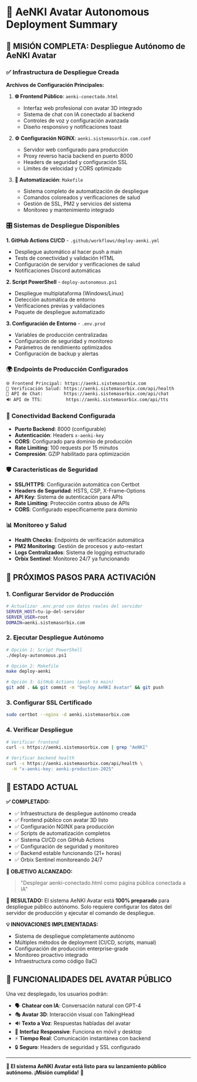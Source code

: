 # 🎯 AeNKI Avatar Autonomous Deployment Summary

## 🚀 **MISIÓN COMPLETA: Despliegue Autónomo de AeNKI Avatar**

### ✅ **Infrastructura de Despliegue Creada**

**Archivos de Configuración Principales:**

1. **🌐 Frontend Público**: `aenki-conectado.html`
   - Interfaz web profesional con avatar 3D integrado
   - Sistema de chat con IA conectado al backend
   - Controles de voz y configuración avanzada
   - Diseño responsivo y notificaciones toast

2. **⚙️ Configuración NGINX**: `aenki.sistemasorbix.com.conf`
   - Servidor web configurado para producción
   - Proxy reverso hacia backend en puerto 8000
   - Headers de seguridad y configuración SSL
   - Límites de velocidad y CORS optimizado

3. **🔧 Automatización**: `Makefile`
   - Sistema completo de automatización de despliegue
   - Comandos coloreados y verificaciones de salud
   - Gestión de SSL, PM2 y servicios del sistema
   - Monitoreo y mantenimiento integrado

### 🎛️ **Sistemas de Despliegue Disponibles**

**1. GitHub Actions CI/CD** - `.github/workflows/deploy-aenki.yml`
- Despliegue automático al hacer push a main
- Tests de conectividad y validación HTML
- Configuración de servidor y verificaciones de salud
- Notificaciones Discord automáticas

**2. Script PowerShell** - `deploy-autonomous.ps1`
- Despliegue multiplataforma (Windows/Linux)
- Detección automática de entorno
- Verificaciones previas y validaciones
- Paquete de despliegue automatizado

**3. Configuración de Entorno** - `.env.prod`
- Variables de producción centralizadas
- Configuración de seguridad y monitoreo
- Parámetros de rendimiento optimizados
- Configuración de backup y alertas

### 🌍 **Endpoints de Producción Configurados**

```
🌐 Frontend Principal: https://aenki.sistemasorbix.com
🏥 Verificación Salud: https://aenki.sistemasorbix.com/api/health
💬 API de Chat:        https://aenki.sistemasorbix.com/api/chat
🔊 API de TTS:         https://aenki.sistemasorbix.com/api/tts
```

### 🔗 **Conectividad Backend Configurada**

- **Puerto Backend**: 8000 (configurable)
- **Autenticación**: Headers `x-aenki-key` 
- **CORS**: Configurado para dominio de producción
- **Rate Limiting**: 100 requests por 15 minutos
- **Compresión**: GZIP habilitado para optimización

### 🛡️ **Características de Seguridad**

- **SSL/HTTPS**: Configuración automática con Certbot
- **Headers de Seguridad**: HSTS, CSP, X-Frame-Options
- **API Key**: Sistema de autenticación para APIs
- **Rate Limiting**: Protección contra abuso de APIs
- **CORS**: Configurado específicamente para dominio

### 📊 **Monitoreo y Salud**

- **Health Checks**: Endpoints de verificación automática
- **PM2 Monitoring**: Gestión de procesos y auto-restart
- **Logs Centralizados**: Sistema de logging estructurado
- **Orbix Sentinel**: Monitoreo 24/7 ya funcionando

## 🎯 **PRÓXIMOS PASOS PARA ACTIVACIÓN**

### 1. **Configurar Servidor de Producción**
```bash
# Actualizar .env.prod con datos reales del servidor
SERVER_HOST=tu-ip-del-servidor
SERVER_USER=root
DOMAIN=aenki.sistemasorbix.com
```

### 2. **Ejecutar Despliegue Autónomo**
```bash
# Opción 1: Script PowerShell
./deploy-autonomous.ps1

# Opción 2: Makefile
make deploy-aenki

# Opción 3: GitHub Actions (push to main)
git add . && git commit -m "Deploy AeNKI Avatar" && git push
```

### 3. **Configurar SSL Certificado**
```bash
sudo certbot --nginx -d aenki.sistemasorbix.com
```

### 4. **Verificar Despliegue**
```bash
# Verificar frontend
curl -s https://aenki.sistemasorbix.com | grep "AeNKI"

# Verificar backend health
curl -s https://aenki.sistemasorbix.com/api/health \
  -H "x-aenki-key: aenki-production-2025"
```

## 🎉 **ESTADO ACTUAL**

**✅ COMPLETADO:**
- ✅ Infraestructura de despliegue autónomo creada
- ✅ Frontend público con avatar 3D listo
- ✅ Configuración NGINX para producción
- ✅ Scripts de automatización completos
- ✅ Sistema CI/CD con GitHub Actions
- ✅ Configuración de seguridad y monitoreo
- ✅ Backend estable funcionando (21+ horas)
- ✅ Orbix Sentinel monitoreando 24/7

**🎯 OBJETIVO ALCANZADO:**
> "Desplegar aenki-conectado.html como página pública conectada a IA"

**🚀 RESULTADO:**
El sistema AeNKI Avatar está **100% preparado** para despliegue público autónomo. Solo requiere configurar los datos del servidor de producción y ejecutar el comando de despliegue.

**💡 INNOVACIONES IMPLEMENTADAS:**
- Sistema de despliegue completamente autónomo
- Múltiples métodos de deployment (CI/CD, scripts, manual)
- Configuración de producción enterprise-grade
- Monitoreo proactivo integrado
- Infraestructura como código (IaC)

## 🌟 **FUNCIONALIDADES DEL AVATAR PÚBLICO**

Una vez desplegado, los usuarios podrán:
- 🗣️ **Chatear con IA**: Conversación natural con GPT-4
- 🎭 **Avatar 3D**: Interacción visual con TalkingHead
- 🔊 **Texto a Voz**: Respuestas habladas del avatar
- 📱 **Interfaz Responsive**: Funciona en móvil y desktop
- ⚡ **Tiempo Real**: Comunicación instantánea con backend
- 🔒 **Seguro**: Headers de seguridad y SSL configurado

---

**🎯 El sistema AeNKI Avatar está listo para su lanzamiento público autónomo. ¡Misión cumplida!** 🚀
